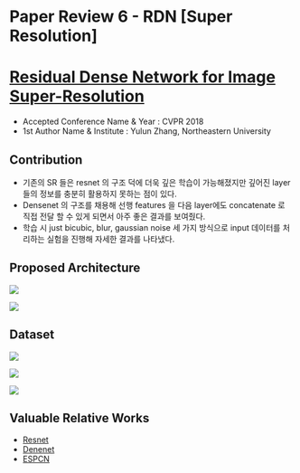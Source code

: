 # Paper Review 6 - RDN [Super Resolution]

# [Residual Dense Network for Image Super-Resolution](https://arxiv.org/pdf/1802.08797.pdf)

- Accepted Conference Name & Year : CVPR 2018
- 1st Author Name & Institute : Yulun Zhang, Northeastern University

## Contribution

- 기존의 SR 들은 resnet 의 구조 덕에 더욱 깊은 학습이 가능해졌지만 깊어진 layer 들의 정보를 충분히 활용하지 못하는 점이 있다.
- Densenet 의 구조를 채용해 선행 features 을 다음 layer에도 concatenate 로 직접 전달 할 수 있게  되면서 아주 좋은 결과를 보여줬다.
- 학습 시 just bicubic, blur, gaussian noise 세 가지 방식으로 input 데이터를 처리하는 실험을 진행해 자세한 결과를 나타냈다.

## Proposed Architecture

![](Untitled-018cead3-42c7-4735-b3ec-a0fd763791e1.png)

![](Untitled-8cae05a5-af63-4f9b-93b8-08fc1ca33042.png)

## Dataset

![](Untitled-f7917cf6-84e1-42e5-9757-812c2adb89ac.png)

![](Untitled-3e21e98d-f9aa-4704-b1be-84e1f645f048.png)

![](Untitled-22fc337b-9675-48b4-87f8-18c76d9d1c3f.png)

## Valuable Relative Works

- [Resnet](https://arxiv.org/pdf/1512.03385.pdf)
- [Denenet](https://arxiv.org/pdf/1608.06993.pdf)
- [ESPCN](https://arxiv.org/pdf/1609.05158.pdf)